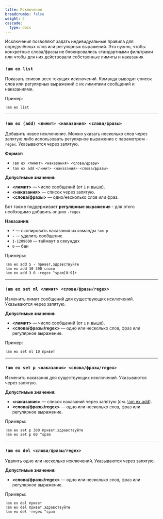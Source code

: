 ```yaml
---
title: Исключения
breadcrumbs: false
weight: 5
cascade:
  type: docs
---
```


Исключения позволяют задать индивидуальные правила для определённых слов или регулярных выражений. Это нужно, чтобы конкретные слова/фразы не блокировались стандартными фильтрами или чтобы для них действовали собственные лимиты и наказания.

### `!am ex list`
Показать список всех текущих исключений. Команда выводит список слов или регулярных выражений с их лимитами сообщений и наказаниями.

Пример:
```text
!am ex list
```

---

### `!am ex (add) <лимит> <наказания> <слова/фразы>`
Добавить новое исключение. Можно указать несколько слов через запятую либо использовать регулярное выражение с параметром `-regex`.
Указываются через запятую.

**Формат:**
- `!am ex <лимит> <наказания> <слова/фразы>`
- `!am ex add <лимит> <наказания> <слова/фразы>`

**Допустимые значения:**
- **<лимит>** — число сообщений (от `1` и выше).
- **<наказания>** — список через запятую.
- **<слова/фразы>** — одно/несколько слов или фраз.

Бот также поддерживает **регулярные выражения** - для этого необходимо добавить опцию `-regex`

**Наказания:**
- `*` — скопировать наказания из команды `!am p`
- `-` — удалить сообщение
- `1-1209600` — таймаут в секундах
- `0` — бан

Примеры:
```text
!am ex add 5 - привет,здравствуйте
!am ex add 10 300 слово
!am ex add 3 0 -regex ^spam[0-9]+
```

---

### `!am ex set ml <лимит> <слова/фразы/regex>`
Изменить лимит сообщений для существующих исключений. Указываются через запятую.

**Допустимые значения:**
- **<лимит>** — число сообщений (от `1` и выше).
- **<слова/фразы/regex>** — одно или несколько слов, фраз или регулярное выражение.

Пример:
```text
!am ex set ml 10 привет
```

---

### `!am ex set p <наказания> <слова/фразы/regex>`
Изменить наказания для существующих исключений. Указываются через запятую.

**Допустимые значения:**
- **<наказания>** — список наказаний через запятую (см. [!am ex add](#am-ex-add-лимит-наказания-словаregex)).
- **<слова/фразы/regex>** — одно или несколько слов, фраз или регулярное выражение.

Примеры:
```text
!am ex set p 300 привет,здравствуйте
!am ex set p 60 ^spam
```

---

### `!am ex del <слова/фразы/regex>`
Удалить одно или несколько исключений. Указываются через запятую.

**Допустимые значения:**
- **<слова/фразы/regex>** — одно или несколько слов, фраз или регулярное выражение.

Примеры:
```text
!am ex del привет
!am ex del привет,здравствуйте
!am ex del -regex ^spam
```


